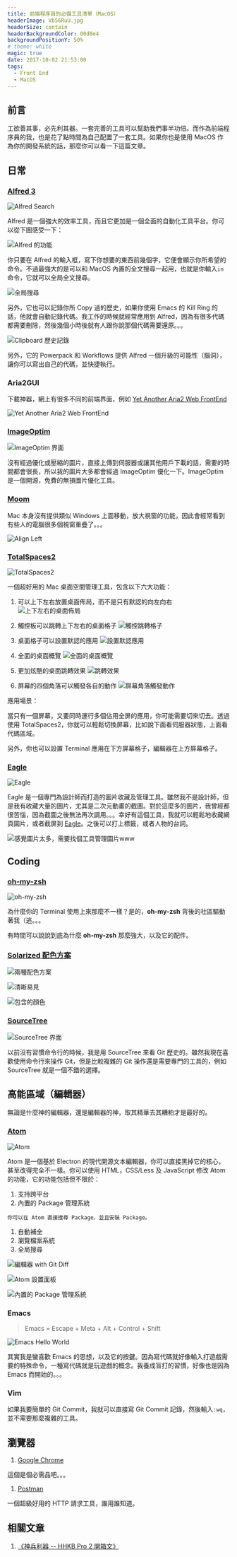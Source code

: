 ```yaml
---
title: 前端程序員的必備工具清單（MacOS）
headerImage: Vb56RuU.jpg
headerSize: contain
headerBackgroundColor: 00d8e4
backgroundPositionY: 50%
# theme: white
magic: true
date: 2017-10-02 21:53:00
tags:
  - Front End
  - MacOS
---
```

## 前言

工欲善其事，必先利其器。一套完善的工具可以幫助我們事半功倍。而作為前端程序員的我，也是花了點時間為自己配置了一套工具。如果你也是使用 MacOS 作為你的開發系統的話，那麼你可以看一下這篇文章。


## 日常

### [Alfred 3](https://www.alfredapp.com/)

![Alfred Search](https://i.imgur.com/5yaDRiv.jpg)

Alfred 是一個強大的效率工具，而且它更加是一個全面的自動化工具平台。你可以從下圖感受一下：

![Alfred 的功能](https://i.imgur.com/RK1OiPq.png)

你只要在 Alfred 的輸入框，寫下你想要的東西前幾個字，它便會顯示你所希望的命令。不過最強大的是可以和 MacOS 內置的全文搜尋一起用，也就是你輸入`in` 命令，它就可以全局全文搜尋。

![全局搜尋](https://i.imgur.com/925QlWY.png)

另外，它也可以記錄你所 Copy 過的歷史，如果你使用 Emacs 的 Kill Ring 的話，他就會自動記錄代碼。我工作的時候就經常應用到 Alfred，因為有很多代碼都需要刪除，然後幾個小時後就有人跟你說那個代碼需要還原。。。

![Clipboard 歷史記錄](https://i.imgur.com/SsJkjae.png)

另外，它的 Powerpack 和 Workflows 提供 Alfred 一個升級的可能性（腦洞），讓你可以寫出自己的代碼，並快捷執行。

### Aria2GUI

下載神器，網上有很多不同的前端界面，例如 [Yet Another Aria2 Web FrontEnd](https://github.com/yangshun1029/aria2gui)

![Yet Another Aria2 Web FrontEnd](https://i.imgur.com/YT38J2q.png)

### [ImageOptim](https://imageoptim.com/mac)

![ImageOptim 界面](https://i.imgur.com/tEgTJmb.png)

沒有經過優化或壓縮的圖片，直接上傳到伺服器或讓其他用戶下載的話，需要的時間都會很長，所以我的圖片大多都會經過 ImageOptim 優化一下。ImageOptim 是一個開源，免費的無損圖片優化工具。

### [Moom](https://manytricks.com/moom/)

Mac 本身沒有提供類似 Windows 上面移動，放大視窗的功能，因此會經常看到有些人的電腦很多個視窗重疊了。。。

![Align Left](https://i.imgur.com/dGOOGRz.jpg)

### [TotalSpaces2](https://totalspaces.binaryage.com/)

![TotalSpaces2](https://i.imgur.com/cAizggh.png)

一個超好用的 Mac 桌面空間管理工具，包含以下六大功能：
1. 可以上下左右放置桌面佈局，而不是只有默認的向左向右
	![上下左右的桌面佈局](https://i.imgur.com/j0xBUi1.png)

1. 觸控板可以跳轉上下左右的桌面格子
	![觸控跳轉格子](https://i.imgur.com/f3uGPqJ.png)

1. 桌面格子可以設置默認的應用
	![設置默認應用](https://i.imgur.com/2KEOJhI.png)

1. 全面的桌面概覽
	![全面的桌面概覽](https://i.imgur.com/8pZTHJc.png)
1. 更加炫酷的桌面跳轉效果
	![跳轉效果](https://i.imgur.com/69cceh0.png)
1. 屏幕的四個角落可以觸發各自的動作
	![屏幕角落觸發動作](https://i.imgur.com/HtnXX4a.png)

應用場景：

當只有一個屏幕，又要同時運行多個佔用全屏的應用，你可能需要切來切去。透過使用 TotalSpaces2，你就可以輕鬆切換屏幕，比如說下面看伺服器狀態，上面看代碼區域。

另外，你也可以設置 Terminal 應用在下方屏幕格子，編輯器在上方屏幕格子。

### [Eagle](https://eagle.cool/macOS)

![Eagle](https://i.imgur.com/6JGSOld.png)

Eagle 是一個專門為設計師而打造的圖片收藏及管理工具。雖然我不是設計師，但是我有收藏大量的圖片，尤其是二次元動畫的截圖。對於這麼多的圖片，我曾經都很苦惱，因為截圖之後無法再次調用。。。幸好有這個工具，我就可以輕鬆地收藏網頁圖片，或者截屏到 [Eagle](https://eagle.cool/macOS)。之後可以打上標籤，或者人物的台詞。

![感覺圖片太多，需要找個工具管理圖片www](https://i.imgur.com/VnB1ItB.png)

## Coding
### [oh-my-zsh](https://github.com/robbyrussell/oh-my-zsh)

![oh-my-zsh](https://i.imgur.com/otYtqAu.png)

為什麼你的 Terminal 使用上來那麼不一樣？是的，**oh-my-zsh** 背後的社區驅動著我（逃。。。

有時間可以說說到底為什麼 **oh-my-zsh** 那麼強大，以及它的配件。

### [Solarized 配色方案](http://ethanschoonover.com/solarized)

![兩種配色方案](https://i.imgur.com/mf5wi85.png)

![清晰易見](https://i.imgur.com/Vtm0vIa.png)

![包含的顏色](https://i.imgur.com/7O38J5g.png)

### [SourceTree](https://www.sourcetreeapp.com/)

![SourceTree 界面](https://i.imgur.com/7vtlS8m.png)

以前沒有習慣命令行的時候，我是用 SourceTree 來看 Git 歷史的。雖然我現在喜歡使用命令行來操作 Git，但是比較複雜的 Git 操作還是需要專門的工具的，例如 SourceTree 就是一個不錯的選擇。

## 高能區域（編輯器）

無論是什麼神的編輯器，還是編輯器的神，取其精華去其糟粕才是最好的。

### [Atom](https://atom.io/)

![Atom](https://i.imgur.com/B47vleN.png)

Atom 是一個基於 Electron 的現代開源文本編輯器，你可以直接黑掉它的核心，甚至改得完全不一樣。你可以使用 HTML，CSS/Less 及 JavaScript 修改 Atom的功能，它的功能包括但不限於：

1. 支持跨平台
  1. 內置的 Package 管理系統

	你可以在 Atom 直接搜尋 Package，並且安裝 Package。

  1. 自動補全
  1. 瀏覽檔案系統
  1. 全局搜尋

![編輯器 with Git Diff](https://i.imgur.com/IDDanXB.png)

![Atom 設置面板](https://i.imgur.com/03wyXY4.png)

![內置的 Package 管理系統](https://i.imgur.com/RTMhhex.png)

### Emacs

> Emacs = Escape + Meta + Alt + Control + Shift

![Emacs Hello World](https://i.imgur.com/HmiuWMz.png)

其實我是蠻喜歡 Emacs 的思想，以及它的按鍵。因為寫代碼就好像輸入打遊戲需要的特殊命令，一種寫代碼就是玩遊戲的概念。我養成盲打的習慣，好像也是因為 Emacs 而開始的。。。

### Vim

如果我要簡單的 Git Commit，我就可以直接寫 Git Commit 記錄，然後輸入`:wq`，並不需要那麼複雜的工具。

## 瀏覽器

1. [Google Chrome](https://www.google.com/chrome/index.html)

這個是個必需品吧。。。

1. [Postman](https://www.getpostman.com/)

一個超級好用的 HTTP 請求工具，誰用誰知道。

## 相關文章
1. [《神兵利器 -- HHKB Pro 2 開箱文》](https://calpa.me/2017/07/02/introduction-to-hhkb-pro-2/)
